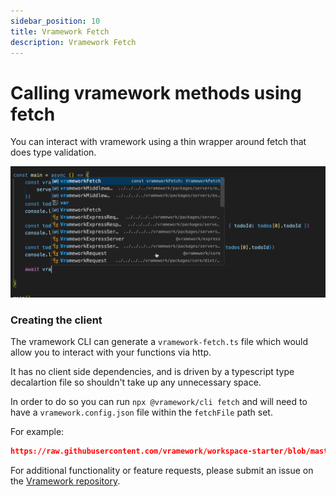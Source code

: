 ```yaml
---
sidebar_position: 10
title: Vramework Fetch
description: Vramework Fetch
---
```


# Calling vramework methods using fetch

You can interact with vramework using a thin wrapper around fetch that does type validation.

![Vramework Client](./fetch.gif)

### Creating the client

The vramework CLI can generate a `vramework-fetch.ts` file which would allow you to interact with your functions via http.

It has no client side dependencies, and is driven by a typescript type decalartion file so shouldn't take up any unnecessary space. 

In order to do so you can run `npx @vramework/cli fetch` and will need to have a `vramework.config.json` file within the `fetchFile` path set.

For example:

```json reference title="vramework.config.json"
https://raw.githubusercontent.com/vramework/workspace-starter/blob/master/apps/cli/vramework.config.json
```

For additional functionality or feature requests, please submit an issue on the [Vramework repository](https://github.com/vramework/vramework).